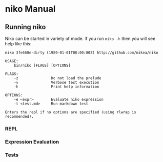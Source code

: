 # niko Manual

## Running niko

Niko can be started in variety of mode.
If you run `niko -h` then you will see help like this:

```
niko 3fe660e-dirty (1980-01-01T00:00:00Z) http://github.com/mikea/niko

USAGE:
    bin/niko [FLAGS] [OPTIONS]

FLAGS:
    -z               Do not load the prelude
    -v               Verbose test execution
    -h               Print help information

OPTIONS:
    -e <expr>        Evaluate niko expression
    -t <test.md>     Run markdown test

Enters the repl if no options are specified (using rlwrap is recommended).
```

### REPL

### Expression Evaluation

### Tests
